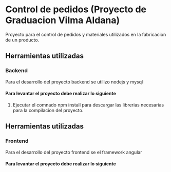 # Control de pedidos (Proyecto de Graduacion Vilma Aldana)

Proyecto para el control de pedidos y materiales utilizados en la fabricacion de un producto.


## Herramientas utilizadas
### Backend
Para el desarrollo del proyecto backend se utilizo nodejs y mysql 

#### Para levantar el proyecto debe realizar lo siguiente

 1. Ejecutar el comnado npm install para descargar las librerias necesarias para la compilacion del proyecto.


## Herramientas utilizadas
### Frontend
Para el desarrollo del proyecto frontend se el framework angular 

#### Para levantar el proyecto debe realizar lo siguiente
